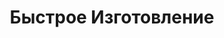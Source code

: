 ---
layout: page
title: Быстрое Изготовление
icon: /assets/img/icons/algolia-brands.svg
ref: timelines
lang: ru
image: /assets/img/services/02.jpg
description: 
    Обычно на момент заказа весы уже ожидают Вас на нашем складе. В случае, если вся очередная партия распределяется уже на стадии производства, срок ожидания составит одну-две недели.
---